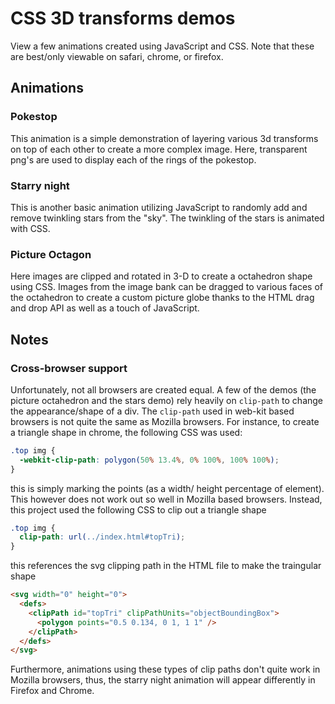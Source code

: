 # CSS 3D transforms demos

View a few animations created using JavaScript and CSS. Note that these are best/only viewable on safari, chrome, or firefox.

[link]:https://emwads.github.io/3d-css-demos/

## Animations

### Pokestop

This animation is a simple demonstration of layering various 3d transforms on top of each other to create a more complex image. Here, transparent png's are used to display each of the rings of the pokestop.

### Starry night

This is another basic animation utilizing JavaScript to randomly add and remove twinkling stars from the "sky". The twinkling of the stars is animated with CSS.


### Picture Octagon

Here images are clipped and rotated in 3-D to create a octahedron shape using CSS. Images from the image bank can be dragged to various faces of the octahedron to create a custom picture globe thanks to the HTML drag and drop API as well as a touch of JavaScript.

## Notes

### Cross-browser support

Unfortunately, not all browsers are created equal. A few of the demos (the picture octahedron and the stars demo) rely heavily on `clip-path` to change the appearance/shape of a div. The `clip-path` used in web-kit based browsers is not quite the same as Mozilla browsers. For instance, to create a triangle shape in chrome, the following CSS was used:

```css
.top img {
  -webkit-clip-path: polygon(50% 13.4%, 0% 100%, 100% 100%);
}
```
 this is simply marking the points (as a width/ height percentage of element). This however does not work out so well in Mozilla based browsers. Instead, this project used the following CSS to clip out a triangle shape

 ```css
 .top img {
   clip-path: url(../index.html#topTri);
 }
 ```
 this references the svg clipping path in the HTML file to make the traingular shape

 ```html
 <svg width="0" height="0">
   <defs>
     <clipPath id="topTri" clipPathUnits="objectBoundingBox">
       <polygon points="0.5 0.134, 0 1, 1 1" />
     </clipPath>
   </defs>
 </svg>
 ```
Furthermore, animations using these types of clip paths don't quite work in Mozilla browsers, thus, the starry night animation will appear differently in Firefox and Chrome.
